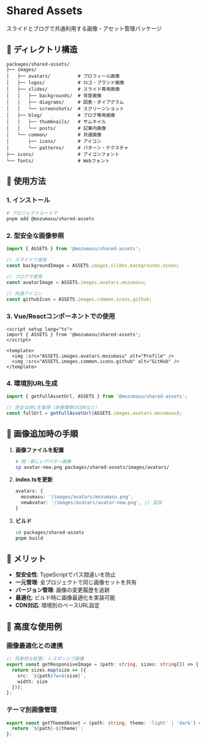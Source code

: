# Shared Assets

スライドとブログで共通利用する画像・アセット管理パッケージ

## 📁 ディレクトリ構造

```
packages/shared-assets/
├── images/
│   ├── avatars/          # プロフィール画像
│   ├── logos/            # ロゴ・ブランド画像
│   ├── slides/           # スライド専用画像
│   │   ├── backgrounds/  # 背景画像
│   │   ├── diagrams/     # 図表・ダイアグラム
│   │   └── screenshots/  # スクリーンショット
│   ├── blog/             # ブログ専用画像
│   │   ├── thumbnails/   # サムネイル
│   │   └── posts/        # 記事内画像
│   └── common/           # 共通画像
│       ├── icons/        # アイコン
│       └── patterns/     # パターン・テクスチャ
├── icons/                # アイコンフォント
└── fonts/                # Webフォント
```

## 🚀 使用方法

### 1. インストール

```bash
# プロジェクトルートで
pnpm add @mozumasu/shared-assets
```

### 2. 型安全な画像参照

```typescript
import { ASSETS } from '@mozumasu/shared-assets';

// スライドで使用
const backgroundImage = ASSETS.images.slides.backgrounds.ocean;

// ブログで使用  
const avatarImage = ASSETS.images.avatars.mozumasu;

// 共通アイコン
const githubIcon = ASSETS.images.common.icons.github;
```

### 3. Vue/Reactコンポーネントでの使用

```vue
<script setup lang="ts">
import { ASSETS } from '@mozumasu/shared-assets';
</script>

<template>
  <img :src="ASSETS.images.avatars.mozumasu" alt="Profile" />
  <img :src="ASSETS.images.common.icons.github" alt="GitHub" />
</template>
```

### 4. 環境別URL生成

```typescript
import { getFullAssetUrl, ASSETS } from '@mozumasu/shared-assets';

// 完全なURLを取得（本番環境のCDNなど）
const fullUrl = getFullAssetUrl(ASSETS.images.avatars.mozumasu);
```

## 📝 画像追加時の手順

1. **画像ファイルを配置**
   ```bash
   # 例：新しいアバター画像
   cp avatar-new.png packages/shared-assets/images/avatars/
   ```

2. **index.tsを更新**
   ```typescript
   avatars: {
     mozumasu: '/images/avatars/mozumasu.png',
     newAvatar: '/images/avatars/avatar-new.png', // 追加
   }
   ```

3. **ビルド**
   ```bash
   cd packages/shared-assets
   pnpm build
   ```

## 🎯 メリット

- **型安全性**: TypeScriptでパス間違いを防止
- **一元管理**: 全プロジェクトで同じ画像セットを共有
- **バージョン管理**: 画像の変更履歴を追跡
- **最適化**: ビルド時に画像最適化を実装可能
- **CDN対応**: 環境別のベースURL設定

## 🔧 高度な使用例

### 画像最適化との連携

```typescript
// 将来的な拡張: レスポンシブ画像
export const getResponsiveImage = (path: string, sizes: string[]) => {
  return sizes.map(size => ({
    src: `${path}?w=${size}`,
    width: size
  }));
};
```

### テーマ別画像管理

```typescript
export const getThemedAsset = (path: string, theme: 'light' | 'dark') => {
  return `${path}-${theme}`;
};
```